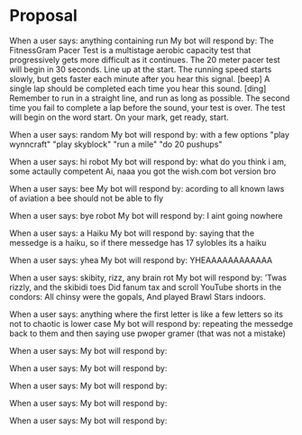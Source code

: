 # Proposal

When a user says: anything containing run
My bot will respond by: The FitnessGram Pacer Test is a multistage aerobic capacity test that progressively gets more difficult as it continues. The 20 meter pacer test will begin in 30 seconds. Line up at the start. The running speed starts slowly, but gets faster each minute after you hear this signal. [beep] A single lap should be completed each time you hear this sound. [ding] Remember to run in a straight line, and run as long as possible. The second time you fail to complete a lap before the sound, your test is over. The test will begin on the word start. On your mark, get ready, start.

When a user says: random
My bot will respond by: with a few options
"play wynncraft"
"play skyblock" 
"run a mile" 
"do 20 pushups"

When a user says: hi robot
My bot will respond by: what do you think i am, some actaully competent Ai, naaa you got the wish.com bot version bro 


When a user says: bee 
My bot will respond by: acording to all known laws of aviation a bee should not be able to fly

When a user says: bye robot 
My bot will respond by: I aint going nowhere

When a user says: a Haiku
My bot will respond by: saying that the messedge is a haiku, so if there messedge has 17 sylobles its a haiku

When a user says: yhea
My bot will respond by: YHEAAAAAAAAAAAA

When a user says: skibity, rizz, any brain rot
My bot will respond by:
’Twas rizzly, and the skibidi toes
      Did fanum tax and scroll YouTube shorts in the condors:
All chinsy were the gopals,
      And played Brawl Stars indoors.

When a user says: anything where the first letter is like a few letters so its not to chaotic is lower case
My bot will respond by:
repeating the messedge back to them and then saying use pwoper gramer (that was not a mistake) 

When a user says:
My bot will respond by:

When a user says:
My bot will respond by:

When a user says:
My bot will respond by:

When a user says:
My bot will respond by:

When a user says:
My bot will respond by:

